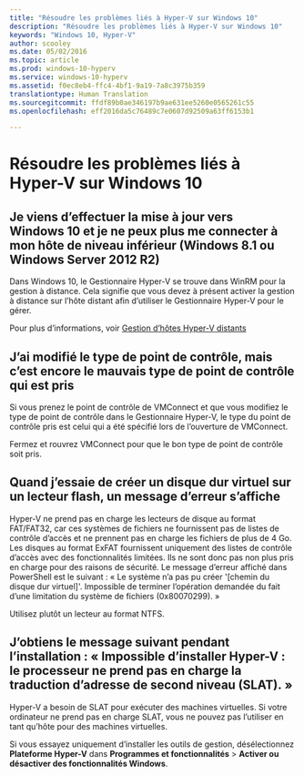 ```yaml
---
title: "Résoudre les problèmes liés à Hyper-V sur Windows 10"
description: "Résoudre les problèmes liés à Hyper-V sur Windows 10"
keywords: "Windows 10, Hyper-V"
author: scooley
ms.date: 05/02/2016
ms.topic: article
ms.prod: windows-10-hyperv
ms.service: windows-10-hyperv
ms.assetid: f0ec8eb4-ffc4-4bf1-9a19-7a8c3975b359
translationtype: Human Translation
ms.sourcegitcommit: ffdf89b0ae346197b9ae631ee5260e0565261c55
ms.openlocfilehash: eff2016da5c76489c7e0607d92509a63ff6153b1

---
```


# Résoudre les problèmes liés à Hyper-V sur Windows 10

## Je viens d’effectuer la mise à jour vers Windows 10 et je ne peux plus me connecter à mon hôte de niveau inférieur (Windows 8.1 ou Windows Server 2012 R2)
Dans Windows 10, le Gestionnaire Hyper-V se trouve dans WinRM pour la gestion à distance.  Cela signifie que vous devez à présent activer la gestion à distance sur l’hôte distant afin d’utiliser le Gestionnaire Hyper-V pour le gérer.

Pour plus d’informations, voir [Gestion d’hôtes Hyper-V distants](remote_host_management.md)

## J’ai modifié le type de point de contrôle, mais c’est encore le mauvais type de point de contrôle qui est pris
Si vous prenez le point de contrôle de VMConnect et que vous modifiez le type de point de contrôle dans le Gestionnaire Hyper-V, le type du point de contrôle pris est celui qui a été spécifié lors de l’ouverture de VMConnect.

Fermez et rouvrez VMConnect pour que le bon type de point de contrôle soit pris.

## Quand j’essaie de créer un disque dur virtuel sur un lecteur flash, un message d’erreur s’affiche
Hyper-V ne prend pas en charge les lecteurs de disque au format FAT/FAT32, car ces systèmes de fichiers ne fournissent pas de listes de contrôle d’accès et ne prennent pas en charge les fichiers de plus de 4 Go. Les disques au format ExFAT fournissent uniquement des listes de contrôle d’accès avec des fonctionnalités limitées. Ils ne sont donc pas non plus pris en charge pour des raisons de sécurité.
Le message d’erreur affiché dans PowerShell est le suivant : « Le système n’a pas pu créer '\[chemin du disque dur virtuel\]'. Impossible de terminer l’opération demandée du fait d’une limitation du système de fichiers (0x80070299). »

Utilisez plutôt un lecteur au format NTFS. 

## J’obtiens le message suivant pendant l’installation : « Impossible d’installer Hyper-V : le processeur ne prend pas en charge la traduction d’adresse de second niveau (SLAT). »
Hyper-V a besoin de SLAT pour exécuter des machines virtuelles. Si votre ordinateur ne prend pas en charge SLAT, vous ne pouvez pas l’utiliser en tant qu’hôte pour des machines virtuelles.

Si vous essayez uniquement d’installer les outils de gestion, désélectionnez **Plateforme Hyper-V** dans **Programmes et fonctionnalités** > **Activer ou désactiver des fonctionnalités Windows**.



<!--HONumber=Oct16_HO4-->


